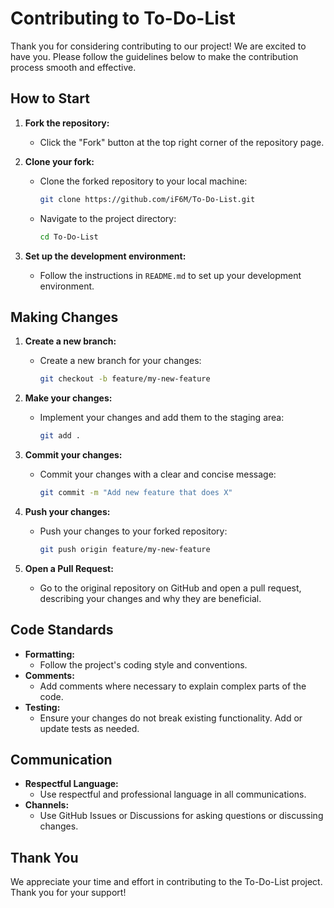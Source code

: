 # Contributing to To-Do-List

Thank you for considering contributing to our project! We are excited to have you. Please follow the guidelines below to make the contribution process smooth and effective.

## How to Start

1. **Fork the repository:**
   - Click the "Fork" button at the top right corner of the repository page.

2. **Clone your fork:**
   - Clone the forked repository to your local machine:
     ```sh
     git clone https://github.com/iF6M/To-Do-List.git
     ```
   - Navigate to the project directory:
     ```sh
     cd To-Do-List
     ```

3. **Set up the development environment:**
   - Follow the instructions in `README.md` to set up your development environment.

## Making Changes

1. **Create a new branch:**
   - Create a new branch for your changes:
     ```sh
     git checkout -b feature/my-new-feature
     ```

2. **Make your changes:**
   - Implement your changes and add them to the staging area:
     ```sh
     git add .
     ```

3. **Commit your changes:**
   - Commit your changes with a clear and concise message:
     ```sh
     git commit -m "Add new feature that does X"
     ```

4. **Push your changes:**
   - Push your changes to your forked repository:
     ```sh
     git push origin feature/my-new-feature
     ```

5. **Open a Pull Request:**
   - Go to the original repository on GitHub and open a pull request, describing your changes and why they are beneficial.

## Code Standards

- **Formatting:**
  - Follow the project's coding style and conventions.
- **Comments:**
  - Add comments where necessary to explain complex parts of the code.
- **Testing:**
  - Ensure your changes do not break existing functionality. Add or update tests as needed.

## Communication

- **Respectful Language:**
  - Use respectful and professional language in all communications.
- **Channels:**
  - Use GitHub Issues or Discussions for asking questions or discussing changes.

## Thank You

We appreciate your time and effort in contributing to the To-Do-List project. Thank you for your support!

